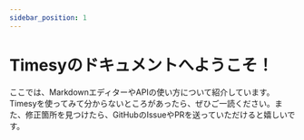 ```yaml
---
sidebar_position: 1
---
```


# Timesyのドキュメントへようこそ！

ここでは、MarkdownエディターやAPIの使い方について紹介しています。Timesyを使ってみて分からないところがあったら、ぜひご一読ください。また、修正箇所を見つけたら、GitHubのIssueやPRを送っていただけると嬉しいです。
